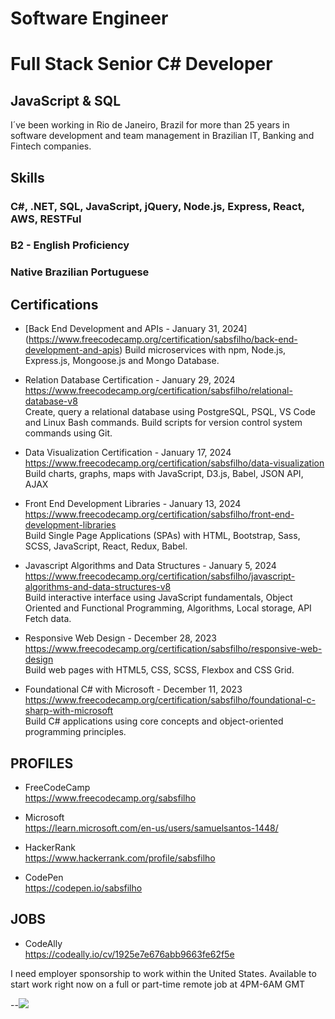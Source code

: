 # Software Engineer
# Full Stack Senior C# Developer
## JavaScript & SQL

I´ve been working in Rio de Janeiro, Brazil for more than 25 years in software development and team management in Brazilian IT, Banking and Fintech companies.

## Skills
### C#, .NET, SQL, JavaScript, jQuery, Node.js, Express,  React, AWS, RESTFul

### B2 - English Proficiency
### Native Brazilian Portuguese

## Certifications

- [Back End Development and APIs - January 31, 2024]
(https://www.freecodecamp.org/certification/sabsfilho/back-end-development-and-apis)
Build microservices with npm, Node.js, Express.js, Mongoose.js and Mongo Database.  

- Relation Database Certification - January 29, 2024  
https://www.freecodecamp.org/certification/sabsfilho/relational-database-v8  
Create, query a relational database using PostgreSQL, PSQL, VS Code and Linux Bash commands. Build scripts for version control system commands using Git.  

- Data Visualization Certification - January 17, 2024  
https://www.freecodecamp.org/certification/sabsfilho/data-visualization  
Build charts, graphs, maps with JavaScript, D3.js, Babel, JSON API, AJAX  

- Front End Development Libraries - January 13, 2024  
https://www.freecodecamp.org/certification/sabsfilho/front-end-development-libraries  
Build Single Page Applications (SPAs) with HTML, Bootstrap, Sass, SCSS, JavaScript, React, Redux, Babel.  

- Javascript Algorithms and Data Structures - January 5, 2024  
https://www.freecodecamp.org/certification/sabsfilho/javascript-algorithms-and-data-structures-v8  
Build interactive interface using JavaScript fundamentals, Object Oriented and Functional Programming, Algorithms, Local storage, API Fetch data. 

- Responsive Web Design - December 28, 2023  
https://www.freecodecamp.org/certification/sabsfilho/responsive-web-design  
Build web pages with HTML5, CSS, SCSS, Flexbox and CSS Grid.  

- Foundational C# with Microsoft - December 11, 2023  
https://www.freecodecamp.org/certification/sabsfilho/foundational-c-sharp-with-microsoft  
Build C# applications using core concepts and object-oriented programming principles.  

## PROFILES
- FreeCodeCamp  
https://www.freecodecamp.org/sabsfilho

- Microsoft  
https://learn.microsoft.com/en-us/users/samuelsantos-1448/

- HackerRank  
https://www.hackerrank.com/profile/sabsfilho

- CodePen  
https://codepen.io/sabsfilho

## JOBS  
- CodeAlly  
https://codeally.io/cv/1925e7e676abb9663fe62f5e

I need employer sponsorship to work within the United States.
Available to start work right now on a full or part-time remote job at 4PM-6AM GMT

--![](https://github.com/sabsfilho/dev/assets/img/main-banner.jpg)